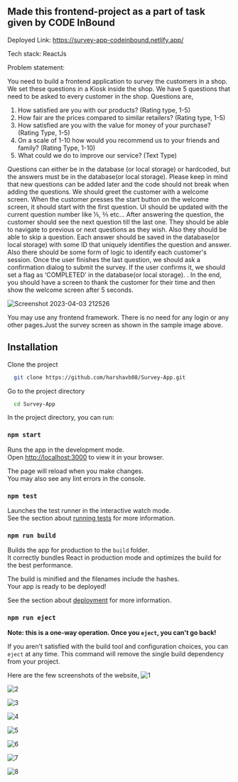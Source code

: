 ## Made this frontend-project as a part of task given by CODE InBound
Deployed Link: https://survey-app-codeinbound.netlify.app/

Tech stack: ReactJs

Problem statement:

You need to build a frontend application to survey the customers in a shop. We set these
questions in a Kiosk inside the shop. We have 5 questions that need to be asked to every
customer in the shop. Questions are,
1. How satisfied are you with our products? (Rating type, 1-5)
2. How fair are the prices compared to similar retailers? (Rating type, 1-5)
3. How satisfied are you with the value for money of your purchase? (Rating Type, 1-5)
4. On a scale of 1-10 how would you recommend us to your friends and family? (Rating Type, 1-10)
5. What could we do to improve our service? (Text Type)

Questions can either be in the database (or local storage) or hardcoded, but the answers must
be in the database(or local storage). Please keep in mind that new questions can be added later
and the code should not break when adding the questions. We should greet the customer with a
welcome screen. When the customer presses the start button on the welcome screen, it should
start with the first question. UI should be updated with the current question number like 1⁄5, 2⁄5
etc... After answering the question, the customer should see the next question till the last one.
They should be able to navigate to previous or next questions as they wish. Also they should be
able to skip a question. Each answer should be saved in the database(or local storage) with
some ID that uniquely identifies the question and answer. Also there should be some form of
logic to identify each customer's session.
Once the user finishes the last question, we should ask a confirmation dialog to submit the
survey. If the user confirms it, we should set a flag as ‘COMPLETED’ in the database(or local
storage). . In the end, you should have a screen to thank the customer for their time and then
show the welcome screen after 5 seconds. 

![Screenshot 2023-04-03 212526](https://user-images.githubusercontent.com/73329321/229563313-89d56c08-f0b6-491f-968d-6301f6aa9f07.png)

You may use any frontend framework. There is no need for any login or any other
pages.Just the survey screen as shown in the sample image above.

## Installation

Clone the project

```bash
  git clone https://github.com/harshavb08/Survey-App.git
```

Go to the project directory

```bash
  cd Survey-App
```
In the project directory, you can run:

### `npm start`

Runs the app in the development mode.\
Open [http://localhost:3000](http://localhost:3000) to view it in your browser.

The page will reload when you make changes.\
You may also see any lint errors in the console.

### `npm test`

Launches the test runner in the interactive watch mode.\
See the section about [running tests](https://facebook.github.io/create-react-app/docs/running-tests) for more information.

### `npm run build`

Builds the app for production to the `build` folder.\
It correctly bundles React in production mode and optimizes the build for the best performance.

The build is minified and the filenames include the hashes.\
Your app is ready to be deployed!

See the section about [deployment](https://facebook.github.io/create-react-app/docs/deployment) for more information.

### `npm run eject`

**Note: this is a one-way operation. Once you `eject`, you can't go back!**

If you aren't satisfied with the build tool and configuration choices, you can `eject` at any time. This command will remove the single build dependency from your project.


Here are the few screenshots of the website,
![1](https://user-images.githubusercontent.com/73329321/229564762-0728bc63-8997-4834-bd25-d042c7135241.png)

![2](https://user-images.githubusercontent.com/73329321/229564873-5186e690-391a-45fc-b331-915408e274b3.png)

![3](https://user-images.githubusercontent.com/73329321/229564903-8c9a0a9c-04fa-4ae1-9a8d-195456bef426.png)

![4](https://user-images.githubusercontent.com/73329321/229564926-e4f2ec2c-46b2-43e8-b59c-6b6e1ae135b5.png)

![5](https://user-images.githubusercontent.com/73329321/229564945-2abd5832-3f34-417f-949e-cd0000019828.png)

![6](https://user-images.githubusercontent.com/73329321/229564967-e11d5a3f-7352-44a1-96bd-fe7fae69c76d.png)

![7](https://user-images.githubusercontent.com/73329321/229564980-ef675053-cbcd-48cc-8660-5ca43fdff984.png)

![8](https://user-images.githubusercontent.com/73329321/229564996-682955f0-8deb-463c-bafb-9091b7d94d41.png)



